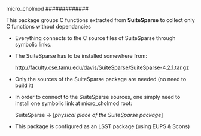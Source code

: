 micro_cholmod
#############

This package groups C functions extracted from **SuiteSparse** to collect only C functions without dependancies

- Everything connects to the C source files of SuiteSparse through symbolic links.
- The SuiteSparse has to be installed somewhere from:

  http://faculty.cse.tamu.edu/davis/SuiteSparse/SuiteSparse-4.2.1.tar.gz

- Only the sources of the SuiteSparse package are needed (no need to build it)
- In order to connect to the SuiteSparse sources, one simply need to install one symbolic link at micro_cholmod root:

  SuiteSparse -> [*physical place of the SuiteSparse package*]

- This package is configured as an LSST package (using EUPS & Scons)

                                                                                                                                                 
